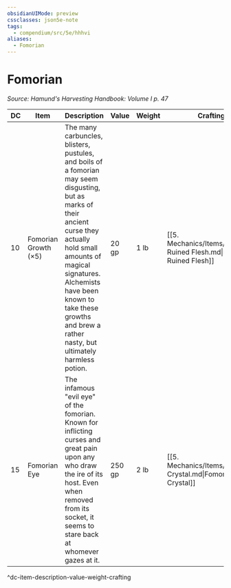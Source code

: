 ```yaml
---
obsidianUIMode: preview
cssclasses: json5e-note
tags:
  - compendium/src/5e/hhhvi
aliases:
  - Fomorian
---
```

# Fomorian
*Source: Hamund's Harvesting Handbook: Volume I p. 47* 

| DC | Item | Description | Value | Weight | Crafting |
|----|------|-------------|-------|--------|----------|
| 10 | Fomorian Growth (×5) | The many carbuncles, blisters, pustules, and boils of a fomorian may seem disgusting, but as marks of their ancient curse they actually hold small amounts of magical signatures. Alchemists have been known to take these growths and brew a rather nasty, but ultimately harmless potion. | 20 gp | 1 lb | [[5. Mechanics/Items/Potion Of Ruined Flesh.md\|Potion of Ruined Flesh]] |
| 15 | Fomorian Eye | The infamous "evil eye" of the fomorian. Known for inflicting curses and great pain upon any who draw the ire of its host. Even when removed from its socket, it seems to stare back at whomever gazes at it. | 250 gp | 2 lb | [[5. Mechanics/Items/Fomorian Crystal.md\|Fomorian Crystal]] |
^dc-item-description-value-weight-crafting
